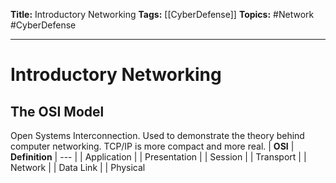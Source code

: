 **Title:** Introductory Networking
**Tags:** [[CyberDefense]]
**Topics:** #Network #CyberDefense 

---
# Introductory Networking
## The OSI Model
Open Systems Interconnection. Used to demonstrate the theory behind computer networking. TCP/IP is more compact and more real. 
| **OSI** | **Definition**
| --- | 
| Application |
| Presentation |
| Session |
| Transport |
| Network |
| Data Link |
| Physical 